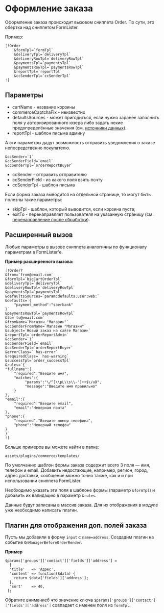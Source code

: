 # Оформление заказа #

Оформление заказа происходит вызовом сниппета Order. По сути, это обёртка над сниппетом FormLister.

Пример:
```
[!Order
    &formTpl=`formTpl`
    &deliveryTpl=`deliveryTpl`
    &deliveryRowTpl=`deliveryRowTpl`
    &paymentsTpl=`paymentsTpl`
    &paymentsRowTpl=`paymentsRowTpl`
    &reportTpl=`reportTpl`
    &ccSenderTpl=`ccSenderTpl`
!]
```

## Параметры

* cartName - название корзины
* commerceCaptchaFix - неизвестно
* defaultsSources - может пригодиться, если нужно заранее заполнить поля у авторизированного юзера либо задать некие предопределённые значения (см. [источники данных](https://docs.evo.im/04_extras/formlister/020_parametry.html)).
* reportTpl - шаблон письма админу

А эти параметры дадут возможность отправить уведомления о заказе непосредственно покупателю.
```
&ccSender=`1`
&ccSenderField=`email`
&ccSenderTpl=`orderReportBuyer`
```
* ccSender - отправить отправителю
* ccSenderField - из какого поля взять почту
* ccSenderTpl - шаблон письма
 
Если форма заказа выводится на отдельной странице, то могут быть полезны такие параметры:
* skipTpl - шаблон, который выводится, если корзина пуста;
* exitTo - перенаправляет пользователя на указанную страницу (см. [перенаправление после обработки](https://docs.evo.im/04_extras/formlister/020_parametry.html)).

## Расширенный вызов ##

Любые параметры в вызове сниппета аналогичны по функционалу параметрам в FormLister'е.

**Пример расширенного вызова:**

```
[!Order?
&from=`from@email.com`
&formTpl=`bigCartOrderTpl`
&deliveryTpl=`deliveryTpl`
&deliveryRowTpl=`deliveryRowTpl`
&paymentsTpl=`paymentsTpl`
&defaultsSources=`param:defaults;user:web:`
&defaults=`{
    "payment_method":"sberbank"
}`
&paymentsRowTpl=`paymentsRowTpl`
&to=`to@email.com`
&fromName=`Магазин "Магазин"`
&ccSenderFromName=`Магазин "Магазин"`					
&subject=`Новый заказ на сайте Магазин`
&reportTpl=`orderReportAdmin`
&ccSender=`1`
&ccSenderField=`email`
&ccSenderTpl=`orderReportBuyer`
&errorClass=` has-error`
&requiredClass=` has-warning`
&successTpl=`order_successTpl`
&rules=`{
"fullname":{
    "required":"Введите имя",
    "matches":{
         "params":"\/^[\\pL\\s\\-']++$\/uD",
         "message":"Введите имя правильно"
    }
},
"email":{
    "required":"Введите email",
    "email":"Неверная почта"
},
"phone":{
    "required":"Введите номер телефона",
    "phone":"Неверный телефон"
}
}`
!]
```

Больше примеров вы можете найти в папке:
```
assets/plugins/commerce/templates/
```

По умолчанию шаблон формы заказа содержит всего 3 поля — имя, телефон и email. 
Добавить недостающие, например, регион, город, адрес доставки, сообщение можно точно также, как и и при использовании сниппета FormLister.

Необходимо указать эти поля в шаблоне формы (параметр `&formTpl`) и добавить их валидацию в параметр `&rules`.

Данные будут записаны в массив заказа. Для их отображения в модуле уже необходимо написать плагин.

## Плагин для отображения доп. полей заказа
Пусть мы добавили в форму `input` с `name=address`.
Создадим плагин на событие `OnManagerBeforeOrderRender`.

**Пример**

```
$params['groups']['contact']['fields']['address'] = 
  [
  'title'   => 'Адрес',
  'content' => function($data) {
    return $data['fields']['address'];
  },
  'sort'    => 40,
 ];
 ```
Обратите вниманиеб что значение ключа `$params['groups']['contact']['fields']['address']` совпадает с именем поля из `formTpl`.
